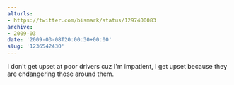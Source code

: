 ```yaml
---
alturls:
- https://twitter.com/bismark/status/1297400083
archive:
- 2009-03
date: '2009-03-08T20:00:30+00:00'
slug: '1236542430'
---
```


I don't get upset at poor drivers cuz I'm impatient, I get upset because they are endangering those around them.

